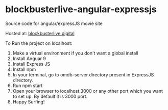 # blockbusterlive-angular-expressjs
Source code for angular/expressJS movie site

Hosted at:
<a href="http://blockbusterlive.digital/">blockbusterlive.digital</a>

To Run the project on localhost:

1. Make a virtual environment if you don't want a global install
2. Install Anguar 9
3. Install Express JS
4. Install npm
5. In your terminal, go to omdb-server directory present in ExpressJS directory.
6. Run npm start
7. Open your browser to localhost:3000 or any other port which you want to set up. By default it is 3000 port.
8. Happy Surfing!
